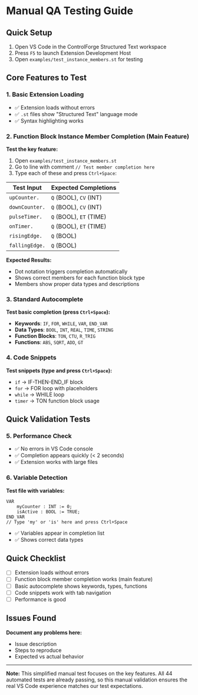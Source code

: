 # Manual QA Testing Guide

## Quick Setup
1. Open VS Code in the ControlForge Structured Text workspace
2. Press `F5` to launch Extension Development Host
3. Open `examples/test_instance_members.st` for testing

## Core Features to Test

### 1. Basic Extension Loading
- ✅ Extension loads without errors
- ✅ `.st` files show "Structured Text" language mode
- ✅ Syntax highlighting works

### 2. Function Block Instance Member Completion (Main Feature)

**Test the key feature:**
1. Open `examples/test_instance_members.st`
2. Go to line with comment `// Test member completion here`
3. Type each of these and press `Ctrl+Space`:

| Test Input | Expected Completions |
|------------|---------------------|
| `upCounter.` | `Q` (BOOL), `CV` (INT) |
| `downCounter.` | `Q` (BOOL), `CV` (INT) |
| `pulseTimer.` | `Q` (BOOL), `ET` (TIME) |
| `onTimer.` | `Q` (BOOL), `ET` (TIME) |
| `risingEdge.` | `Q` (BOOL) |
| `fallingEdge.` | `Q` (BOOL) |

**Expected Results:**
- Dot notation triggers completion automatically
- Shows correct members for each function block type
- Members show proper data types and descriptions

### 3. Standard Autocomplete

**Test basic completion (press `Ctrl+Space`):**
- **Keywords**: `IF`, `FOR`, `WHILE`, `VAR`, `END_VAR`
- **Data Types**: `BOOL`, `INT`, `REAL`, `TIME`, `STRING`
- **Function Blocks**: `TON`, `CTU`, `R_TRIG`
- **Functions**: `ABS`, `SQRT`, `ADD`, `GT`

### 4. Code Snippets

**Test snippets (type and press `Ctrl+Space`):**
- `if` → IF-THEN-END_IF block
- `for` → FOR loop with placeholders
- `while` → WHILE loop
- `timer` → TON function block usage
## Quick Validation Tests

### 5. Performance Check
- ✅ No errors in VS Code console
- ✅ Completion appears quickly (< 2 seconds)
- ✅ Extension works with large files

### 6. Variable Detection
**Test file with variables:**
```st
VAR
    myCounter : INT := 0;
    isActive : BOOL := TRUE;
END_VAR
// Type 'my' or 'is' here and press Ctrl+Space
```
- ✅ Variables appear in completion list
- ✅ Shows correct data types

## Quick Checklist
- [ ] Extension loads without errors
- [ ] Function block member completion works (main feature)
- [ ] Basic autocomplete shows keywords, types, functions
- [ ] Code snippets work with tab navigation
- [ ] Performance is good

## Issues Found
**Document any problems here:**
- Issue description
- Steps to reproduce
- Expected vs actual behavior

---

**Note:** This simplified manual test focuses on the key features. All 44 automated tests are already passing, so this manual validation ensures the real VS Code experience matches our test expectations.
